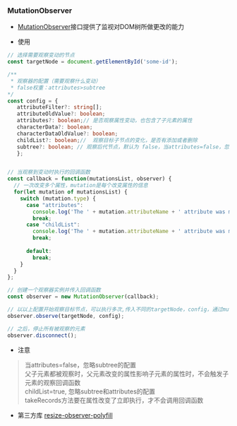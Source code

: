 ### MutationObserver

* [MutationObserver](https://developer.mozilla.org/zh-CN/docs/Web/API/MutationObserver)接口提供了监视对DOM树所做更改的能力

* 使用

```Typescript
// 选择需要观察变动的节点
const targetNode = document.getElementById('some-id');

/** 
 * 观察器的配置（需要观察什么变动）
 * false权重：attributes>subtree
*/
const config = {
   attributeFilter?: string[];
   attributeOldValue?: boolean;
   attributes?: boolean;// 是否观察属性变动，也包含了子元素的属性
   characterData?: boolean;
   characterDataOldValue?: boolean;
   childList?: boolean;//  观察目标子节点的变化，是否有添加或者删除
   subtree?: boolean; // 观察后代节点，默认为 false，当attributes=false，忽略改配置
   };


// 当观察到变动时执行的回调函数
const callback = function(mutationsList, observer) {
  // 一次改变多个属性，mutation是每个改变属性的信息
  for(let mutation of mutationsList) {
    switch (mutation.type) {
      case "attributes":
        console.log('The ' + mutation.attributeName + ' attribute was modified.');
        break;
      case "childList":
        console.log('The ' + mutation.attributeName + ' attribute was modified.');
        break;
    
      default:
        break;
    }
  }
};

// 创建一个观察器实例并传入回调函数
const observer = new MutationObserver(callback);

// 以以上配置开始观察目标节点，可以执行多次,传入不同的targetNode，config，通过mutation.target区分
observer.observe(targetNode, config);

// 之后，停止所有被观察的元素
observer.disconnect();
```

* 注意

>当attributes=false，忽略subtree的配置  
>父子元素都被观察时，父元素改变的属性影响子元素的属性时，不会触发子元素的观察回调函数  
>childList=true, 忽略subtree和attributes的配置  
>takeRecords方法要在属性改变了立即执行，才不会调用回调函数  
>  

* 第三方库
  [resize-observer-polyfill](https://github.com/que-etc/resize-observer-polyfill)
